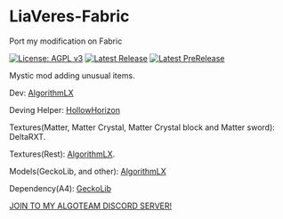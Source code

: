 # LiaVeres-Fabric
Port my modification on Fabric

[![License: AGPL v3](https://img.shields.io/badge/License-AGPL%20v3-blue.svg)](https://www.gnu.org/licenses/agpl-3.0)
[![Latest Release](https://img.shields.io/github/v/release/IgroGames2227/LiaVeres?style=flat-square&label=Release)](https://github.com/IgroGames2227/LiaVeres/releases)
[![Latest PreRelease](https://img.shields.io/github/v/release/IgroGames2227/LiaVeres?include_prereleases&style=flat-square&label=Pre)](https://github.com/IgroGames2227/LiaVeres/releases)

Mystic mod adding unusual items. 

Dev: [AlgorithmLX](https://github.com/IgroGames2227/) 

Deving Helper: [HollowHorizon](https://github.com/HollowHorizon/) 

Textures(Matter, Matter Crystal, Matter Crystal block and Matter sword): DeltaRXT.

Textures(Rest): [AlgorithmLX](https://github.com/IgroGames2227/).

Models(GeckoLib, and other): [AlgorithmLX](https://github.com/IgroGames2227/) 

Dependency(A4): [GeckoLib](https://www.curseforge.com/minecraft/mc-mods/geckolib)

[JOIN TO MY ALGOTEAM DISCORD SERVER!](https://discord.gg/e2Abs6XAYW)
